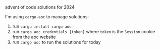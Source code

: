 advent of code solutions for 2024

I'm using `cargo-aoc` to manage solutions:
1. run `cargo install cargo-aoc`
2. run `cargo aoc credentials {token}` where `token` is the `Session` cookie from the aoc website
3. run `cargo aoc` to run the solutions for today

